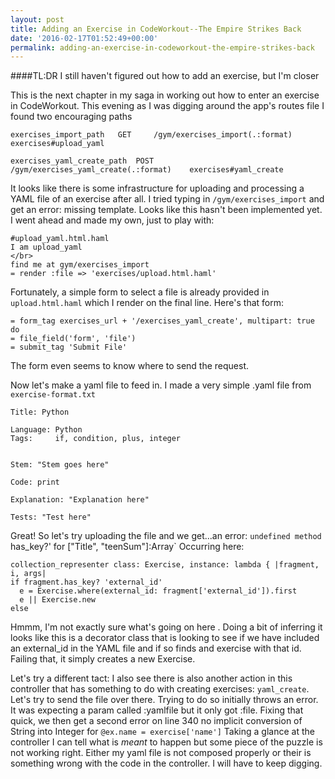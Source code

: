 ```yaml
---
layout: post
title: Adding an Exercise in CodeWorkout--The Empire Strikes Back
date: '2016-02-17T01:52:49+00:00'
permalink: adding-an-exercise-in-codeworkout-the-empire-strikes-back
---
```

####TL:DR
I still haven't figured out how to add an exercise, but I'm closer 

This is the next chapter in my saga in working out how to enter an exercise in CodeWorkout. This evening as I was digging around the app's routes file I found two encouraging paths

    exercises_import_path 	GET 	/gym/exercises_import(.:format) 	exercises#upload_yaml

    exercises_yaml_create_path 	POST 	/gym/exercises_yaml_create(.:format) 	exercises#yaml_create 

It looks like there is some infrastructure for uploading and processing a YAML file of an exercise after all. I tried typing in `/gym/exercises_import` and get an error: missing template. Looks like this hasn't been implemented yet. I went ahead and made my own, just to play with:

    #upload_yaml.html.haml
    I am upload_yaml
    </br>
    find me at gym/exercises_import
    = render :file => 'exercises/upload.html.haml'

Fortunately, a simple form to select a file is already provided in `upload.html.haml` which I render on the final line.  Here's that form:

    = form_tag exercises_url + '/exercises_yaml_create', multipart: true do
    = file_field('form', 'file')
    = submit_tag 'Submit File'

The form even seems to know where to send the request.

Now let's make a yaml file to feed in. I made a very simple .yaml file from `exercise-format.txt` 

    Title: Python

    Language: Python
    Tags:     if, condition, plus, integer


    Stem: "Stem goes here"

    Code: print

    Explanation: "Explanation here"

    Tests: "Test here"


Great! So let's try uploading the file and we get...an error: `undefined method `has_key?' for ["Title", "teenSum"]:Array` Occurring here:

    collection_representer class: Exercise, instance: lambda { |fragment, i, args|
    if fragment.has_key? 'external_id'
      e = Exercise.where(external_id: fragment['external_id']).first
      e || Exercise.new
    else


Hmmm, I'm not exactly sure what's going on here . Doing a bit of inferring it looks like this is a decorator class that is looking to see if we have included an external_id in the YAML file and if so finds and exercise with that id. Failing that, it simply creates a new Exercise. 

Let's try a different tact:  I also see there is also another action in this controller that has something to do with creating exercises: `yaml_create`. Let's try to send the file over there. Trying to do so initially throws an error. It was expecting a param called :yamlfile but it only got :file. Fixing that quick, we then get a second error on line 340 no implicit conversion of String into Integer for   `@ex.name = exercise['name']` Taking a glance at the controller I can tell what is *meant* to happen but some piece of the puzzle is not working right. Either my yaml file is not composed properly or their is something wrong with the code in the controller. I will have to keep digging.
